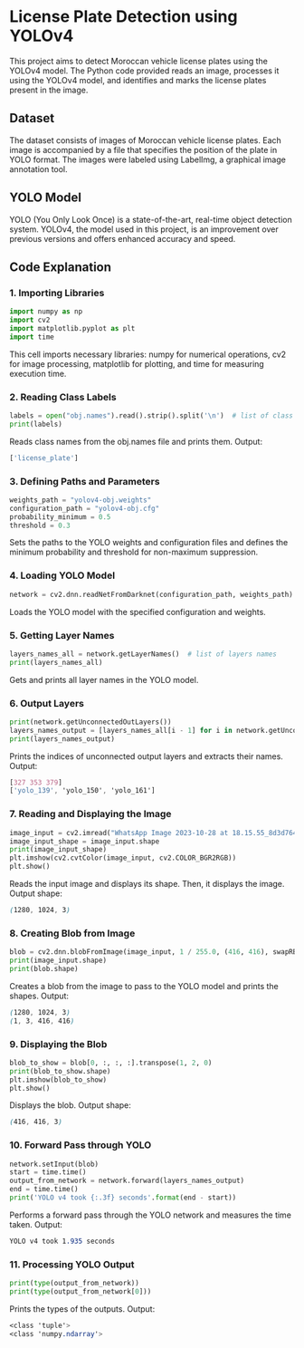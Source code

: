 # License Plate Detection using YOLOv4

This project aims to detect Moroccan vehicle license plates using the YOLOv4 model. The Python code provided reads an image, processes it using the YOLOv4 model, and identifies and marks the license plates present in the image.

## Dataset

The dataset consists of images of Moroccan vehicle license plates. Each image is accompanied by a file that specifies the position of the plate in YOLO format. The images were labeled using LabelImg, a graphical image annotation tool.

## YOLO Model

YOLO (You Only Look Once) is a state-of-the-art, real-time object detection system. YOLOv4, the model used in this project, is an improvement over previous versions and offers enhanced accuracy and speed.

## Code Explanation

### 1. Importing Libraries

```python
import numpy as np
import cv2
import matplotlib.pyplot as plt
import time
```
This cell imports necessary libraries: numpy for numerical operations, cv2 for image processing, matplotlib for plotting, and time for measuring execution time.

### 2. Reading Class Labels
```python
labels = open("obj.names").read().strip().split('\n')  # list of class names
print(labels)
```
Reads class names from the obj.names file and prints them. Output:
```css
['license_plate']
```

### 3. Defining Paths and Parameters
```python
weights_path = "yolov4-obj.weights"
configuration_path = "yolov4-obj.cfg"
probability_minimum = 0.5
threshold = 0.3
```
Sets the paths to the YOLO weights and configuration files and defines the minimum probability and threshold for non-maximum suppression.

### 4. Loading YOLO Model
```python
network = cv2.dnn.readNetFromDarknet(configuration_path, weights_path)
```
Loads the YOLO model with the specified configuration and weights.

### 5. Getting Layer Names
```python
layers_names_all = network.getLayerNames()  # list of layers names
print(layers_names_all)
```
Gets and prints all layer names in the YOLO model.
### 6. Output Layers
```python
print(network.getUnconnectedOutLayers())
layers_names_output = [layers_names_all[i - 1] for i in network.getUnconnectedOutLayers()]
print(layers_names_output)
```
Prints the indices of unconnected output layers and extracts their names. Output:
```css
[327 353 379]
['yolo_139', 'yolo_150', 'yolo_161']
```
### 7. Reading and Displaying the Image

```python
image_input = cv2.imread("WhatsApp Image 2023-10-28 at 18.15.55_8d3d7646.jpg")
image_input_shape = image_input.shape
print(image_input_shape)
plt.imshow(cv2.cvtColor(image_input, cv2.COLOR_BGR2RGB))
plt.show()
```
Reads the input image and displays its shape. Then, it displays the image. Output shape:
```css
(1280, 1024, 3)
```
### 8. Creating Blob from Image
```python
blob = cv2.dnn.blobFromImage(image_input, 1 / 255.0, (416, 416), swapRB=True, crop=False)
print(image_input.shape)
print(blob.shape)
```
Creates a blob from the image to pass to the YOLO model and prints the shapes. Output:
```css
(1280, 1024, 3)
(1, 3, 416, 416)
```
### 9. Displaying the Blob
```python
blob_to_show = blob[0, :, :, :].transpose(1, 2, 0)
print(blob_to_show.shape)
plt.imshow(blob_to_show)
plt.show()
```
Displays the blob. Output shape:
```css
(416, 416, 3)
```

### 10. Forward Pass through YOLO
```python
network.setInput(blob)
start = time.time()
output_from_network = network.forward(layers_names_output)
end = time.time()
print('YOLO v4 took {:.3f} seconds'.format(end - start))
```
Performs a forward pass through the YOLO network and measures the time taken. Output:
```css
YOLO v4 took 1.935 seconds
```
### 11. Processing YOLO Output
```python
print(type(output_from_network))
print(type(output_from_network[0]))
```
Prints the types of the outputs. Output:
```css
<class 'tuple'>
<class 'numpy.ndarray'>
```
